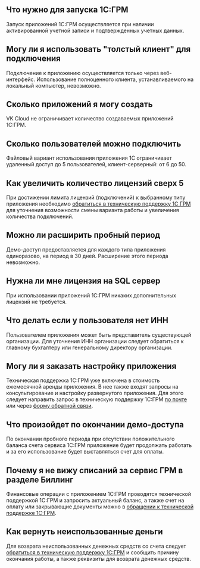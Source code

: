 ## Что нужно для запуска 1С:ГРМ

Запуск приложений 1С:ГРМ осуществляется при наличии активированной учетной записи и подтвержденных учетных данных.

## Могу ли я использовать "толстый клиент" для подключения

Подключение к приложению осуществляется только через веб-интерфейс. Использование полноценного клиента, устанавливаемого на локальный компьютер, невозможно.

## Сколько приложений я могу создать

VK Cloud не ограничивает количество создаваемых приложений 1С:ГРМ.

## Сколько пользователей можно подключить

Файловый вариант использования приложения 1С ограничивает удаленный доступ до 5 пользователей, клиент-серверный: от 6 до 50.

## Как увеличить количество лицензий сверх 5

При достижении лимита лицензий (подключений) к выбранному типу приложения необходимо [обратиться в техническую поддержку 1С ГРМ](mailto:support.1c.grm@mcs.mail.ru) для уточнения возможности смены варианта работы и увеличения количества подключений.

## Можно ли расширить пробный период

Демо-доступ предоставляется для каждого типа приложения единоразово, на период в 30 дней. Расширение этого периода невозможно.

## Нужна ли мне лицензия на SQL сервер

При использовании приложений 1С:ГРМ никаких дополнительных лицензий не требуется.

## Что делать если у пользователя нет ИНН

Пользователем приложения может быть представитель существующей организации. Для уточнения ИНН организации следует обратиться к главному бухгалтеру или генеральному директору организации.

## Могу ли я заказать настройку приложения

Техническая поддержка 1С:ГРМ уже включена в стоимость ежемесячной аренды приложения. В нее также входят запросы на консультирование и настройку развернутого приложения. Для этого следует направить запрос в техническую поддержку 1С:ГРМ [по почте](mailto:support.1c.grm@mcs.mail.ru) или через [форму обратной связи](https://mcs.mail.ru/help/1c-support).

## Что произойдет по окончании демо-доступа

По окончании пробного периода при отсутствии положительного баланса счета сервиса 1С:ГРМ приложение будет продолжать работать и за его использование будет выставляться счет для оплаты.

## Почему я не вижу списаний за сервис ГРМ в разделе Биллинг

Финансовые операции с приложением 1С:ГРМ проводятся технической поддержкой 1С:ГРМ и запросить актуальный баланс, а также счет на оплату или закрывающие документы можно в [обращении к технической поддержке 1С:ГРМ](support.1c.grm@mcs.mail.ru).

## Как вернуть неиспользованные деньги

Для возврата неиспользованных денежных средств со счета следует [обратиться в техническую поддержку 1С:ГРМ](https://mcs.mail.ru/help/1c-support) и сообщить причину окончания работы, а также реквизиты для возврата денежных средств.
